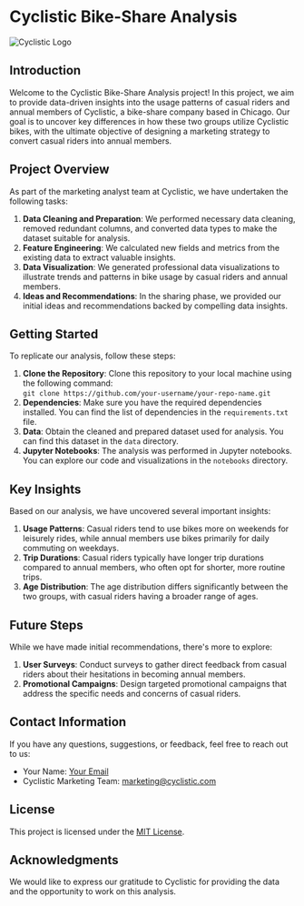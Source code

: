 <h1>Cyclistic Bike-Share Analysis</h1>

<img src="link-to-logo-image.png" alt="Cyclistic Logo"> 

<h2>Introduction</h2>

<p>Welcome to the Cyclistic Bike-Share Analysis project! In this project, we aim to provide data-driven insights into the usage patterns of casual riders and annual members of Cyclistic, a bike-share company based in Chicago. Our goal is to uncover key differences in how these two groups utilize Cyclistic bikes, with the ultimate objective of designing a marketing strategy to convert casual riders into annual members.</p>

<h2>Project Overview</h2>

<p>As part of the marketing analyst team at Cyclistic, we have undertaken the following tasks:</p>

<ol>
  <li><strong>Data Cleaning and Preparation</strong>: We performed necessary data cleaning, removed redundant columns, and converted data types to make the dataset suitable for analysis.</li>
  <li><strong>Feature Engineering</strong>: We calculated new fields and metrics from the existing data to extract valuable insights.</li>
  <li><strong>Data Visualization</strong>: We generated professional data visualizations to illustrate trends and patterns in bike usage by casual riders and annual members.</li>
  <li><strong>Ideas and Recommendations</strong>: In the sharing phase, we provided our initial ideas and recommendations backed by compelling data insights.</li>
</ol>

<h2>Getting Started</h2>

<p>To replicate our analysis, follow these steps:</p>

<ol>
  <li><strong>Clone the Repository</strong>: Clone this repository to your local machine using the following command:<br>
    <code>git clone https://github.com/your-username/your-repo-name.git</code></li>
  <li><strong>Dependencies</strong>: Make sure you have the required dependencies installed. You can find the list of dependencies in the <code>requirements.txt</code> file.</li>
  <li><strong>Data</strong>: Obtain the cleaned and prepared dataset used for analysis. You can find this dataset in the <code>data</code> directory.</li>
  <li><strong>Jupyter Notebooks</strong>: The analysis was performed in Jupyter notebooks. You can explore our code and visualizations in the <code>notebooks</code> directory.</li>
</ol>

<h2>Key Insights</h2>

<p>Based on our analysis, we have uncovered several important insights:</p>

<ol>
  <li><strong>Usage Patterns</strong>: Casual riders tend to use bikes more on weekends for leisurely rides, while annual members use bikes primarily for daily commuting on weekdays.</li>
  <li><strong>Trip Durations</strong>: Casual riders typically have longer trip durations compared to annual members, who often opt for shorter, more routine trips.</li>
  <li><strong>Age Distribution</strong>: The age distribution differs significantly between the two groups, with casual riders having a broader range of ages.</li>
</ol>

<h2>Future Steps</h2>

<p>While we have made initial recommendations, there's more to explore:</p>

<ol>
  <li><strong>User Surveys</strong>: Conduct surveys to gather direct feedback from casual riders about their hesitations in becoming annual members.</li>
  <li><strong>Promotional Campaigns</strong>: Design targeted promotional campaigns that address the specific needs and concerns of casual riders.</li>
</ol>

<h2>Contact Information</h2>

<p>If you have any questions, suggestions, or feedback, feel free to reach out to us:</p>

<ul>
  <li>Your Name: <a href="mailto:your.email@example.com">Your Email</a></li>
  <li>Cyclistic Marketing Team: <a href="mailto:marketing@cyclistic.com">marketing@cyclistic.com</a></li>
</ul>

<h2>License</h2>

<p>This project is licensed under the <a href="LICENSE">MIT License</a>.</p>

<h2>Acknowledgments</h2>

<p>We would like to express our gratitude to Cyclistic for providing the data and the opportunity to work on this analysis.</p>

